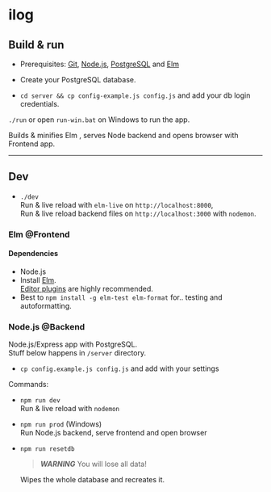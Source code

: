 # ilog

## Build & run

- Prerequisites:
  [Git](https://git-scm.com/download/win), [Node.js](https://nodejs.org/en/download/), [PostgreSQL](https://www.postgresql.org/download/) and [Elm](https://guide.elm-lang.org/install/elm.html)

- Create your PostgreSQL database.
- `cd server && cp config-example.js config.js` and add your db login credentials.

`./run` or open `run-win.bat` on Windows to run the app.

Builds & minifies Elm , serves Node backend and opens browser with Frontend app.

---

## Dev

- `./dev`  
  Run & live reload with `elm-live` on `http://localhost:8000`,  
  Run & live reload backend files on `http://localhost:3000` with `nodemon`.

### Elm @Frontend

#### Dependencies

- Node.js
- Install [Elm](https://guide.elm-lang.org/install/).  
  [Editor plugins](https://github.com/elm/editor-plugins) are highly recommended.
- Best to `npm install -g elm-test elm-format` for.. testing and autoformatting.

### Node.js @Backend

Node.js/Express app with PostgreSQL.  
Stuff below happens in `/server` directory.

- `cp config.example.js config.js` and add with your settings

Commands:

- `npm run dev`  
  Run & live reload with `nodemon`

- `npm run prod` (Windows)  
  Run Node.js backend, serve frontend and open browser

- `npm run resetdb`

  > **_WARNING_** You will lose all data!

  Wipes the whole database and recreates it.
